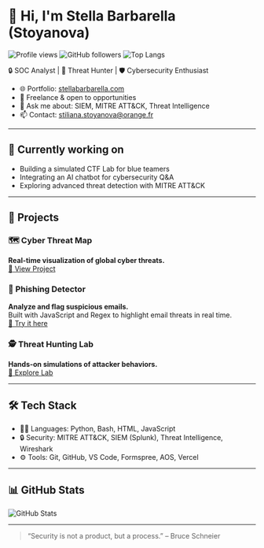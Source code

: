 # 👋 Hi, I'm Stella Barbarella (Stoyanova)

![Profile views](https://komarev.com/ghpvc/?username=stellababy2004&label=Profile%20views&color=0e75b6&style=flat)
![GitHub followers](https://img.shields.io/github/followers/stellababy2004?label=Followers&style=flat)
![Top Langs](https://github-readme-stats.vercel.app/api/top-langs/?username=stellababy2004&layout=compact&theme=radical)

🔒 SOC Analyst | 🧠 Threat Hunter | 🛡️ Cybersecurity Enthusiast

- 🌐 Portfolio: [stellabarbarella.com](https://www.stellabarbarella.com)
- 💼 Freelance & open to opportunities
- 💬 Ask me about: SIEM, MITRE ATT&CK, Threat Intelligence
- 📫 Contact: stiliana.stoyanova@orange.fr

---

## 🧠 Currently working on
- Building a simulated CTF Lab for blue teamers
- Integrating an AI chatbot for cybersecurity Q&A
- Exploring advanced threat detection with MITRE ATT&CK

---

## 🚀 Projects

### 🗺️ Cyber Threat Map  
**Real-time visualization of global cyber threats.**  
[🔗 View Project](https://stellabarbarella.com/cyber-threat-map.html)

### 📧 Phishing Detector  
**Analyze and flag suspicious emails.**  
Built with JavaScript and Regex to highlight email threats in real time.  
[🔗 Try it here](https://stellabarbarella.com)

### 🕵️ Threat Hunting Lab  
**Hands-on simulations of attacker behaviors.**  
[🔗 Explore Lab](https://stellabarbarella.com/threat-hunting.html)

---

## 🛠️ Tech Stack
- 👨‍💻 Languages: Python, Bash, HTML, JavaScript
- 🔒 Security: MITRE ATT&CK, SIEM (Splunk), Threat Intelligence, Wireshark
- ⚙️ Tools: Git, GitHub, VS Code, Formspree, AOS, Vercel

---

## 📊 GitHub Stats

![GitHub Stats](https://github-readme-stats.vercel.app/api?username=stellababy2004&show_icons=true&theme=radical)

---

> “Security is not a product, but a process.” – Bruce Schneier

